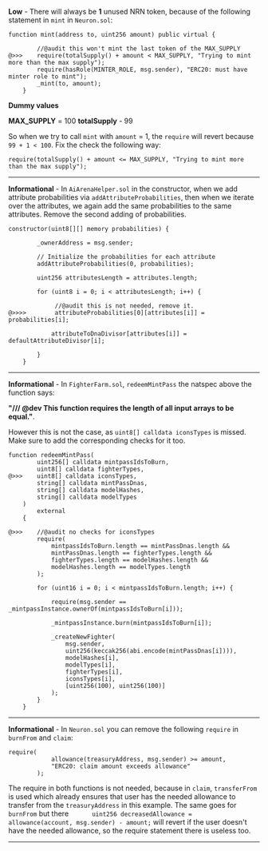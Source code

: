 **Low** - There will always be **1** unused NRN token, because of the following statement in `mint` in `Neuron.sol`:

```
function mint(address to, uint256 amount) public virtual {
        
        //@audit this won't mint the last token of the MAX_SUPPLY
@>>>    require(totalSupply() + amount < MAX_SUPPLY, "Trying to mint more than the max supply");
        require(hasRole(MINTER_ROLE, msg.sender), "ERC20: must have minter role to mint");
        _mint(to, amount);
    }
```

**Dummy values**

**MAX_SUPPLY** = 100
**totalSupply** - 99

So when we try to call `mint` with `amount` = 1, the `require` will revert because
`99 + 1 < 100`. Fix the check the following way:

`require(totalSupply() + amount <= MAX_SUPPLY, "Trying to mint more than the max supply");
`

-----------------------------------------------------------------------------------

**Informational** - In `AiArenaHelper.sol` in the constructor, when we add attribute probabilities via `addAttributeProbabilities`, then when we iterate over the attributes, we again add the same probabilities to the same attributes. Remove the second adding of probabilities.

```
constructor(uint8[][] memory probabilities) {

        _ownerAddress = msg.sender;
        
        // Initialize the probabilities for each attribute
        addAttributeProbabilities(0, probabilities);

        uint256 attributesLength = attributes.length;

        for (uint8 i = 0; i < attributesLength; i++) {
 
             //@audit this is not needed, remove it.
@>>>>        attributeProbabilities[0][attributes[i]] = probabilities[i];

            attributeToDnaDivisor[attributes[i]] = defaultAttributeDivisor[i];

        }
    } 
```

-----------------------------------------------------------------------------------

**Informational** - In `FighterFarm.sol`, `redeemMintPass` the natspec above the function says:

**"/// @dev This function requires the length of all input arrays to be equal."**.

However this is not the case, as `uint8[] calldata iconsTypes` is missed. Make sure to add the corresponding checks for it too.

```
function redeemMintPass(
        uint256[] calldata mintpassIdsToBurn,
        uint8[] calldata fighterTypes,
@>>>    uint8[] calldata iconsTypes,
        string[] calldata mintPassDnas,
        string[] calldata modelHashes,
        string[] calldata modelTypes
    ) 
        external 
    {
        
@>>>    //@audit no checks for iconsTypes
        require(
            mintpassIdsToBurn.length == mintPassDnas.length && 
            mintPassDnas.length == fighterTypes.length && 
            fighterTypes.length == modelHashes.length &&
            modelHashes.length == modelTypes.length
        );

        for (uint16 i = 0; i < mintpassIdsToBurn.length; i++) {

            require(msg.sender == _mintpassInstance.ownerOf(mintpassIdsToBurn[i]));

            _mintpassInstance.burn(mintpassIdsToBurn[i]);

            _createNewFighter(
                msg.sender, 
                uint256(keccak256(abi.encode(mintPassDnas[i]))), 
                modelHashes[i], 
                modelTypes[i],
                fighterTypes[i],
                iconsTypes[i],
                [uint256(100), uint256(100)]
            );
        }
    }
```

-----------------------------------------------------------------------------------


**Informational** - In `Neuron.sol` you can remove the following `require` in `burnFrom` and `claim`:

```
require(
            allowance(treasuryAddress, msg.sender) >= amount, 
            "ERC20: claim amount exceeds allowance"
        );
```

The require in both functions is not needed, because in `claim`, `transferFrom` is used which already ensures that user has the needed allowance to transfer from the `treasuryAddress` in this example. The same goes for `burnFrom` but there `      uint256 decreasedAllowance = allowance(account, msg.sender) - amount;` will revert if the user doesn't have the needed allowance, so the require statement there is useless too.

-----------------------------------------------------------------------------------
